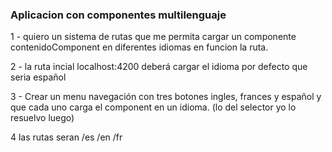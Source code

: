 ### Aplicacion con componentes multilenguaje

  1 - quiero un sistema de rutas que me permita cargar un componente contenidoComponent en diferentes idiomas en funcion la ruta.

  2 - la ruta incial localhost:4200 deberá cargar el idioma por defecto que seria español

  3 - Crear un menu navegación con tres botones ingles, frances y español y que cada uno carga el component en un idioma.  (lo del selector yo lo resuelvo luego)

  4 las rutas seran /es /en /fr

